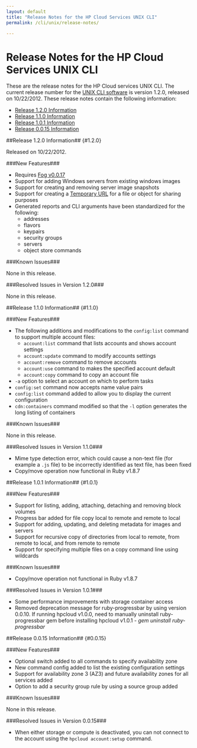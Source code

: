 ```yaml
---
layout: default
title: "Release Notes for the HP Cloud Services UNIX CLI"
permalink: /cli/unix/release-notes/

---
```

# Release Notes for the HP Cloud Services UNIX CLI

These are the release notes for the HP Cloud services UNIX CLI.  The current release number for the [UNIX CLI software](/cli/unix) is version 1.2.0, released on 10/22/2012.  These release notes contain the following information:

* [Release 1.2.0 Information](#1.2.0)
* [Release 1.1.0 Information](#1.1.0)
* [Release 1.0.1 Information](#1.0.1)
* [Release 0.0.15 Information](#0.0.15)

##Release 1.2.0 Information## {#1.2.0}

Released on 10/22/2012.

###New Features###

* Requires [Fog v0.0.17](/bindings/fog/install)
* Support for adding Windows servers from existing windows images 
* Support for creating and removing server image snapshots
* Support for creating a [Temporary URL](/cli/unix/object-storage#TmpurlCommand) for a file or object for sharing purposes
* Generated reports and CLI arguments have been standardized for the following:
  - addresses
  - flavors
  - keypairs
  - security groups
  - servers
  - object store commands

###Known Issues###

None in this release.

###Resolved Issues in Version 1.2.0###

None in this release.

##Release 1.1.0 Information## {#1.1.0}

###New Features###

* The following additions and modifications to the `config:list` command to support multiple account files:
  - `account:list` command that lists accounts and shows account settings
  - `account:update` command to modify accounts settings
  - `account:remove` command to remove accounts
  - `account:use` command to makes the specified account default
  - `account:copy` command to copy an account file
* `-a` option to select an account on which to perform tasks
* `config:set` command now accepts name value pairs
* `config:list` command added to allow you to display the current configuration
* `cdn:containers` command modified so that the `-l` option generates the long listing of containers

###Known Issues###

None in this release.

###Resolved Issues in Version 1.1.0###

* Mime type detection error, which could cause a non-text file (for example a `.js` file) to be incorrectly identified as text file, has been fixed
* Copy/move operation now functional in Ruby v1.8.7

##Release 1.0.1 Information## {#1.0.1}

###New Features###

* Support for listing, adding, attaching, detaching and removing block volumes
* Progress bar added for file copy local to remote and remote to local
* Support for adding, updating, and deleting metadata for images and servers
* Support for recursive copy of directories from local to remote, from remote to local, and from remote to remote
* Support for specifying multiple files on a copy command line using wildcards

###Known Issues###

* Copy/move operation not functional in Ruby v1.8.7

###Resolved Issues in Version 1.0.1###

* Some performance improvements with storage container access
* Removed deprecation message for ruby-progressbar by using version 0.0.10. If running hpcloud v1.0.0, need to manually uninstall ruby-progressbar gem before installing hpcloud v1.0.1 - *gem uninstall ruby-progressbar*

##Release 0.0.15 Information## {#0.0.15}

###New Features###

* Optional switch added to all commands to specify availability zone
* New command config added to list the existing configuration settings
* Support for availability zone 3 (AZ3) and future availability zones for all services added
* Option to add a security group rule by using a source group added

###Known Issues###

None in this release.

###Resolved Issues in Version 0.0.15###

* When either storage or compute is deactivated, you can not connect to the account using the `hpcloud account:setup` command.